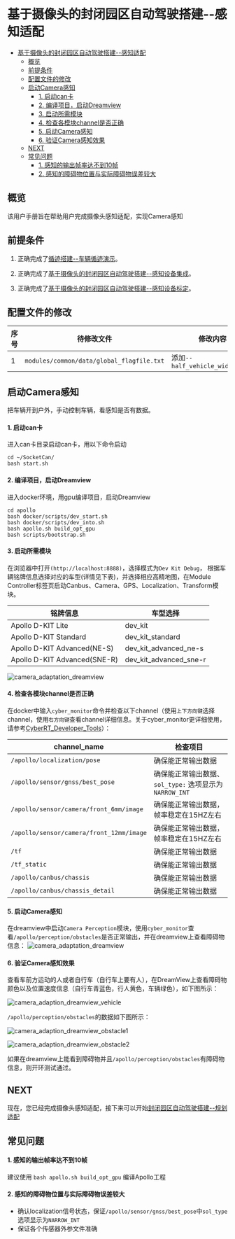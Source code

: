 # 基于摄像头的封闭园区自动驾驶搭建--感知适配

- [基于摄像头的封闭园区自动驾驶搭建--感知适配](#基于摄像头的封闭园区自动驾驶搭建--感知适配)
  - [概览](#概览)
  - [前提条件](#前提条件)
  - [配置文件的修改](#配置文件的修改)
  - [启动Camera感知](#启动camera感知)
      - [1. 启动can卡](#1-启动can卡)
      - [2. 编译项目，启动Dreamview](#2-编译项目启动dreamview)
      - [3. 启动所需模块](#3-启动所需模块)
      - [4. 检查各模块channel是否正确](#4-检查各模块channel是否正确)
      - [5. 启动Camera感知](#5-启动camera感知)
      - [6. 验证Camera感知效果](#6-验证camera感知效果)
  - [NEXT](#next)
  - [常见问题](#常见问题)
      - [1. 感知的输出帧率达不到10帧](#1-感知的输出帧率达不到10帧)
      - [2. 感知的障碍物位置与实际障碍物误差较大](#2-感知的障碍物位置与实际障碍物误差较大)


## 概览
该用户手册旨在帮助用户完成摄像头感知适配，实现Camera感知

## 前提条件

 1. 正确完成了[循迹搭建--车辆循迹演示](../Waypoint_Following/start_waypoint_following_cn.md)。

 2. 正确完成了[基于摄像头的封闭园区自动驾驶搭建--感知设备集成](sensor_integration_cn.md)。
 
 3. 正确完成了[基于摄像头的封闭园区自动驾驶搭建--感知设备标定](sensor_calibration_cn.md)。

## 配置文件的修改

|序号 | 待修改文件 | 修改内容 | 
|---|---|---|
|  1 | `modules/common/data/global_flagfile.txt` |  添加`--half_vehicle_width=0.43` |

## 启动Camera感知

把车辆开到户外，手动控制车辆，看感知是否有数据。



#### 1. 启动can卡

进入can卡目录启动can卡，用以下命令启动

    cd ~/SocketCan/
    bash start.sh

#### 2. 编译项目，启动Dreamview
进入docker环境，用gpu编译项目，启动Dreamview 

    cd apollo
    bash docker/scripts/dev_start.sh
    bash docker/scripts/dev_into.sh
    bash apollo.sh build_opt_gpu
    bash scripts/bootstrap.sh

#### 3. 启动所需模块
在浏览器中打开`(http://localhost:8888)`，选择模式为`Dev Kit Debug`， 根据车辆铭牌信息选择对应的车型(详情见下表)，并选择相应高精地图，在Module Controller标签页启动Canbus、Camera、GPS、Localization、Transform模块。

| 铭牌信息 | 车型选择 | 
|---|---|
| Apollo D-KIT Lite | dev_kit |
| Apollo D-KIT Standard  | dev_kit_standard |
| Apollo D-KIT Advanced(NE-S)| dev_kit_advanced_ne-s |
| Apollo D-KIT Advanced(SNE-R) | dev_kit_advanced_sne-r  |

![camera_adaptation_dreamview](images/camera_adaptation_dreamview.png)

#### 4. 检查各模块channel是否正确

在docker中输入`cyber_monitor`命令并检查以下channel（使用`上下方向键`选择channel，使用`右方向键`查看channel详细信息。关于cyber_monitor更详细使用，请参考[CyberRT_Developer_Tools](../../cyber/CyberRT_Developer_Tools.md)）：
	
| channel_name | 检查项目 | 
|---|---|
|`/apollo/localization/pose`| 确保能正常输出数据 | 
|`/apollo/sensor/gnss/best_pose` | 确保能正常输出数据、`sol_type:` 选项显示为`NARROW_INT` |
|`/apollo/sensor/camera/front_6mm/image` | 确保能正常输出数据，帧率稳定在15HZ左右 |
|`/apollo/sensor/camera/front_12mm/image` | 确保能正常输出数据，帧率稳定在15HZ左右 |
|`/tf`| 确保能正常输出数据 |
|`/tf_static` | 确保能正常输出数据 |
|`/apollo/canbus/chassis`|确保能正常输出数据|
|`/apollo/canbus/chassis_detail`|确保能正常输出数据|

#### 5. 启动Camera感知
在dreamview中启动`Camera Perception`模块，使用`cyber_monitor`查看`/apollo/perception/obstacles`是否正常输出，并在dreamview上查看障碍物信息：
![camera_adaptation_dreamview](images/camera_adaptation_dreamview_start_perception.png)

#### 6. 验证Camera感知效果
查看车前方运动的人或者自行车（自行车上要有人），在DreamView上查看障碍物颜色以及位置速度信息（自行车青蓝色，行人黄色，车辆绿色），如下图所示：

![camera_adaption_dreamview_vehicle](images/camera_adaption_dreamview_vehicle.png)

`/apollo/perception/obstacles`的数据如下图所示：

![camera_adaption_dreamview_obstacle1](images/camera_adaption_dreamview_obstacle1.png)

![camera_adaption_dreamview_obstacle2](images/camera_adaption_dreamview_obstacle2.png)

如果在dreamview上能看到障碍物并且`/apollo/perception/obstacles`有障碍物信息，则开环测试通过。

## NEXT
现在，您已经完成摄像头感知适配，接下来可以开始[封闭园区自动驾驶搭建--规划适配](../Lidar_Based_Auto_Driving/planning_configuration_cn.md)

## 常见问题

#### 1. 感知的输出帧率达不到10帧
建议使用 `bash apollo.sh build_opt_gpu` 编译Apollo工程

#### 2. 感知的障碍物位置与实际障碍物误差较大
* 确认localization信号状态，保证`/apollo/sensor/gnss/best_pose`中`sol_type` 选项显示为`NARROW_INT`
* 保证各个传感器外参文件准确


